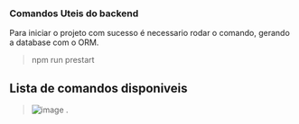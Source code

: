 ### Comandos Uteis do backend
Para iniciar o projeto com sucesso é necessario rodar o comando, gerando a database com o ORM.
> npm run prestart

## Lista de comandos disponiveis
> ![image](https://user-images.githubusercontent.com/74227915/205714975-337eed81-15ea-4ec0-a2e5-34bba039cf26.png)
.
